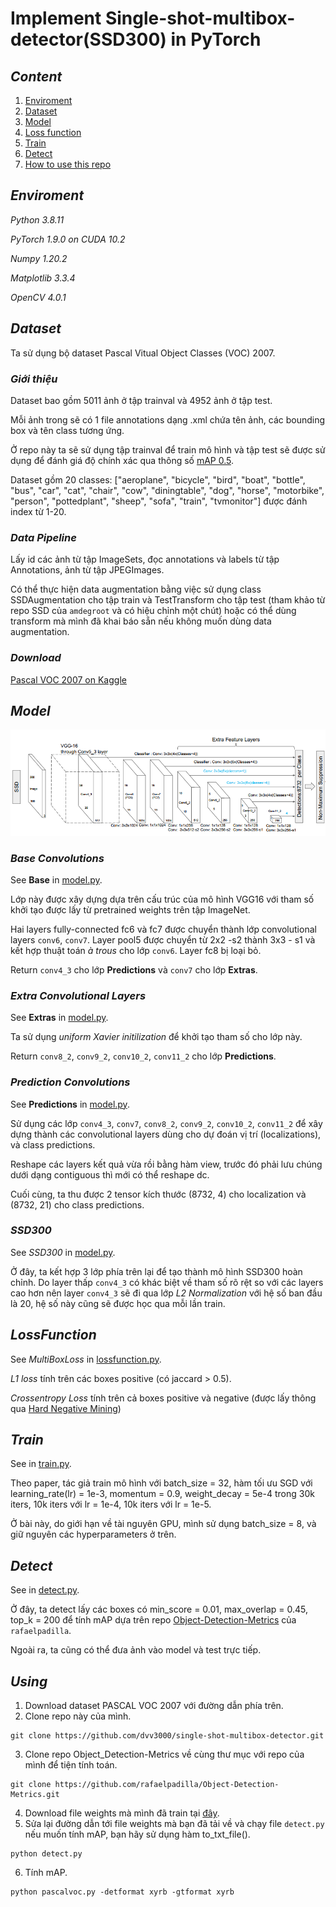 # Implement Single-shot-multibox-detector(SSD300) in PyTorch 


## ***Content***
1. [Enviroment](#enviroment)
2. [Dataset](#dataset)
3. [Model](#model)
4. [Loss function](#lossfunction)
5. [Train](#train)
6. [Detect](#detect)
7. [How to use this repo](#using)
## ***Enviroment***
*Python 3.8.11*

*PyTorch 1.9.0 on CUDA 10.2*

*Numpy 1.20.2*

*Matplotlib 3.3.4*

*OpenCV 4.0.1*

## ***Dataset***
Ta sử dụng bộ dataset Pascal Vitual Object Classes (VOC) 2007.
### *Giới thiệu*
Dataset bao gồm 5011 ảnh ở tập trainval và 4952 ảnh ở tập test.

Mỗi ảnh trong sẽ có 1 file annotations dạng .xml chứa tên ảnh, các bounding box và tên class tương ứng. 

Ở repo này ta sẽ sử dụng tập trainval để train mô hình và tập test sẽ được sử dụng để đánh giá độ chính xác qua thông số [mAP 0.5](https://jonathan-hui.medium.com/map-mean-average-precision-for-object-detection-45c121a31173).

Dataset gồm 20 classes: ["aeroplane", "bicycle", "bird",  "boat", "bottle", 
               "bus", "car", "cat", "chair", "cow", "diningtable",
               "dog", "horse", "motorbike", "person", "pottedplant",
               "sheep", "sofa", "train", "tvmonitor"]
được đánh index từ 1-20.

### *Data Pipeline*
Lấy id các ảnh từ tập ImageSets, đọc annotations và labels từ tập Annotations, ảnh từ tập JPEGImages.

Có thể thực hiện data augmentation bằng việc sử dụng class SSDAugmentation cho tập train và TestTransform cho tập test (tham khảo từ repo SSD của `amdegroot` và có hiệu chỉnh một chút) hoặc có thể dùng transform mà mình đã khai báo sẵn nếu không muốn dùng data augmentation.
### *Download*
<a href='https://www.kaggle.com/zaraks/pascal-voc-2007'>Pascal VOC 2007 on Kaggle </a>
## ***Model***
![Mô hình](data/structures.png)
### *Base Convolutions*
See **Base** in [model.py](model.py).

Lớp này được xây dựng dựa trên cấu trúc của mô hình VGG16 với tham số khởi tạo được lấy từ pretrained weights trên tập ImageNet.

Hai layers fully-connected fc6 và fc7 được chuyển thành lớp convolutional layers `conv6`, `conv7`. Layer pool5 được chuyển từ 2x2 -s2 thành 3x3 - s1 và kết hợp thuật toán *à trous* cho lớp `conv6`. Layer fc8 bị loại bỏ. 

Return `conv4_3` cho lớp **Predictions** và `conv7` cho lớp **Extras**.

### *Extra Convolutional Layers*
See **Extras** in [model.py](model.py).

Ta sử dụng *uniform Xavier initilization* để khởi tạo tham số cho lớp này.

Return `conv8_2`, `conv9_2`, `conv10_2`, `conv11_2` cho lớp **Predictions**.
### *Prediction Convolutions*
See **Predictions** in [model.py](model.py).

Sử dụng các lớp `conv4_3`, `conv7`, `conv8_2`, `conv9_2`, `conv10_2`, `conv11_2` để xây dựng thành các convolutional layers dùng cho dự đoán vị trí (localizations), và class predictions.

Reshape các layers kết quả vừa rồi bằng hàm view, trước đó phải lưu chúng dưới dạng contiguous thì mới có thể reshape dc.

Cuối cùng, ta thu được 2 tensor kích thước (8732, 4) cho localization và (8732, 21) cho class predictions.
### *SSD300*
See *SSD300* in [model.py](model.py).

Ở đây, ta kết hợp 3 lớp phía trên lại để tạo thành mô hình SSD300 hoàn chỉnh. Do layer thấp `conv4_3` có khác biệt về tham số rõ rệt so với các layers cao hơn nên layer `conv4_3` sẽ đi qua lớp *L2 Normalization* với hệ số ban đầu là 20, hệ số này cũng sẽ được học qua mỗi lần train.


## ***LossFunction***
See *MultiBoxLoss* in [lossfunction.py](lossfunction.py).

*L1 loss* tính trên các boxes positive (có jaccard > 0.5).

*Crossentropy Loss* tính trên cả boxes positive và negative (được lấy thông qua [Hard Negative Mining](data/hard_negative_mining.png))


## ***Train***
See in [train.py](train.py).

Theo paper, tác giả train mô hình với batch_size = 32, hàm tối ưu SGD với learning_rate(lr) = 1e-3, momentum = 0.9, weight_decay = 5e-4 trong 30k iters, 10k iters với lr = 1e-4, 10k iters với lr = 1e-5.

Ở bài này, do giới hạn về tài nguyên GPU, mình sử dụng batch_size = 8, và giữ nguyên các hyperparameters ở trên.

## ***Detect***
See in [detect.py](detect.py).

Ở đây, ta detect lấy các boxes có min_score = 0.01, max_overlap = 0.45, top_k = 200 để tính mAP dựa trên repo [Object-Detection-Metrics](https://github.com/rafaelpadilla/Object-Detection-Metrics) của `rafaelpadilla`. 

Ngoài ra, ta cũng có thể đưa ảnh vào model và test trực tiếp.

## ***Using***

1. Download dataset PASCAL VOC 2007 với đường dẫn phía trên.
2. Clone repo này của mình.
``` 
git clone https://github.com/dvv3000/single-shot-multibox-detector.git
```
3. Clone repo Object_Detection-Metrics về cùng thư mục với repo của mình để tiện tính toán.
```
git clone https://github.com/rafaelpadilla/Object-Detection-Metrics.git
```
4. Download file weights mà mình đã train tại [đây]().
5. Sửa lại đường dẫn tới file weights mà bạn đã tải về và chạy file `detect.py` nếu muốn tính mAP, bạn hãy sử dụng hàm to_txt_file().
```
python detect.py
```
6. Tính mAP.
```
python pascalvoc.py -detformat xyrb -gtformat xyrb
```


